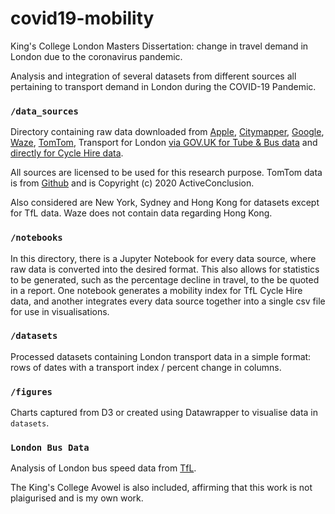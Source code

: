 # covid19-mobility
King's College London Masters Dissertation: change in travel demand in London due to the coronavirus pandemic.

Analysis and integration of several datasets from different sources all pertaining to transport demand in London during the COVID-19 Pandemic.

### `/data_sources`
Directory containing raw data downloaded from [Apple](https://covid19.apple.com/mobility), [Citymapper](https://citymapper.com/cmi), [Google](https://www.google.com/covid19/mobility/), [Waze](https://www.waze.com/covid19), [TomTom](https://www.tomtom.com/en_gb/traffic-index/london-traffic/), Transport for London [via GOV.UK for Tube & Bus data](https://www.gov.uk/government/statistics/transport-use-during-the-coronavirus-covid-19-pandemic) and [directly for Cycle Hire data](https://cycling.data.tfl.gov.uk).

All sources are licensed to be used for this research purpose. TomTom data is from [Github](https://github.com/ActiveConclusion/COVID19_mobility) and is Copyright (c) 2020 ActiveConclusion.

Also considered are New York, Sydney and Hong Kong for datasets except for TfL data. Waze does not contain data regarding Hong Kong.

### `/notebooks`
In this directory, there is a Jupyter Notebook for every data source, where raw data is converted into the desired format. This also allows for statistics to be generated, such as the percentage decline in travel, to the be quoted in a report. One notebook generates a mobility index for TfL Cycle Hire data, and another integrates every data source together into a single csv file for use in visualisations.

### `/datasets`
Processed datasets containing London transport data in a simple format: rows of dates with a transport index / percent change in columns.

### `/figures`
Charts captured from D3 or created using Datawrapper to visualise data in `datasets`.

### `London Bus Data`
Analysis of London bus speed data from [TfL](https://tfl.gov.uk/corporate/publications-and-reports/buses-performance-data).

The King's College Avowel is also included, affirming that this work is not plaigurised and is my own work.
